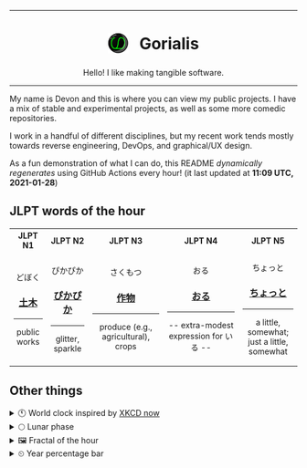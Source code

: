 ***

<h1 align="center">
<sub>
    <img src="readme/resources/avatar.png" height="36">
</sub>
&nbsp;
Gorialis
</h1>
<p align="center">
Hello! I like making tangible software.
</p>

***

My name is Devon and this is where you can view my public projects. I have a mix of stable and experimental projects, as well as some more comedic repositories.

I work in a handful of different disciplines, but my recent work tends mostly towards reverse engineering, DevOps, and graphical/UX design.

As a fun demonstration of what I can do, this README *dynamically regenerates* using GitHub Actions every hour! (it last updated at **11:09 UTC, 2021-01-28**)

<h2>JLPT words of the hour</h2>
<table>
    <tr>
        <th>JLPT N1</th>
        <th>JLPT N2</th>
        <th>JLPT N3</th>
        <th>JLPT N4</th>
        <th>JLPT N5</th>
    </tr>
    <tr>
        <td>
            <p align="center">どぼく</p>
            <h3 align="center"><b><a href="https://jisho.org/search/%E5%9C%9F%E6%9C%A8">土木</a></b></h3>
            <hr>
            <p align="center">public works</p>
        </td>
        <td>
            <p align="center">ぴかぴか</p>
            <h3 align="center"><b><a href="https://jisho.org/search/%E3%81%B4%E3%81%8B%E3%81%B4%E3%81%8B">ぴかぴか</a></b></h3>
            <hr>
            <p align="center">glitter,<wbr> sparkle</p>
        </td>
        <td>
            <p align="center">さくもつ</p>
            <h3 align="center"><b><a href="https://jisho.org/search/%E4%BD%9C%E7%89%A9">作物</a></b></h3>
            <hr>
            <p align="center">produce (e.g.,<wbr> agricultural),<wbr> crops</p>
        </td>
        <td>
            <p align="center">おる</p>
            <h3 align="center"><b><a href="https://jisho.org/search/%E3%81%8A%E3%82%8B">おる</a></b></h3>
            <hr>
            <p align="center">-- extra-modest expression for いる --</p>
        </td>
        <td>
            <p align="center">ちょっと</p>
            <h3 align="center"><b><a href="https://jisho.org/search/%E3%81%A1%E3%82%87%E3%81%A3%E3%81%A8">ちょっと</a></b></h3>
            <hr>
            <p align="center">a little,<wbr> somewhat;<br> just a little,<wbr> somewhat</p>
        </td>
    </tr>
</table>

<h2>Other things</h2>
<details>
<summary>🕚  World clock inspired by <a href="https://xkcd.com/now">XKCD now</a></summary>

> <img src="generated/now.png" width="512">

</details>
<details>
<summary>🌕 Lunar phase</summary>

The moon is approximately 53.70% through its phase (Full Moon).

</details>
<details>
<summary>&#x1f5bc; Fractal of the hour</summary>

> <img src="generated/fractal.png" width="512">

</details>
<details>
<summary>&#x23f2; Year percentage bar</summary>
<pre><code>2021 [█▁▁▁▁▁▁▁▁▁▁▁▁▁▁▁▁▁▁▁] 7.52%</code></pre>
</details>
